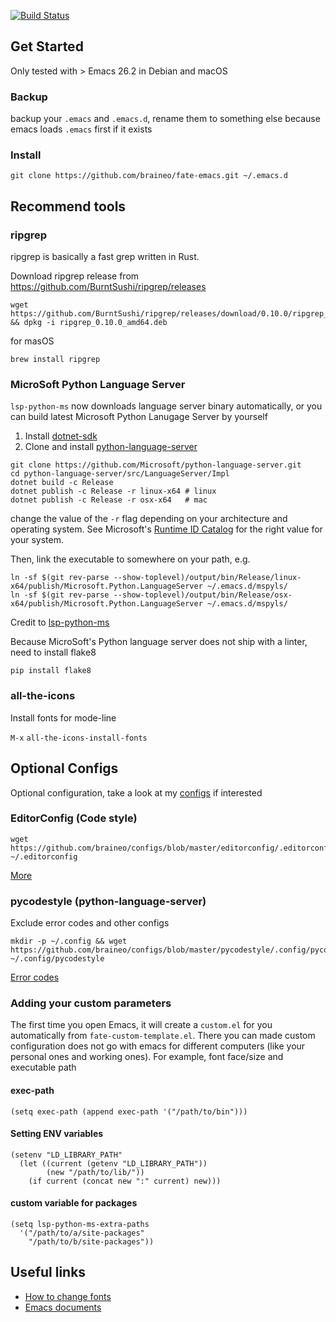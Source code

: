 [![Build Status](https://travis-ci.com/braineo/fate-emacs.svg?branch=master)](https://travis-ci.com/braineo/fate-emacs)

## Get Started

Only tested with > Emacs 26.2 in Debian and macOS

### Backup

backup your `.emacs` and `.emacs.d`, rename them to something else because emacs loads `.emacs` first if it exists


### Install

``` shell
git clone https://github.com/braineo/fate-emacs.git ~/.emacs.d
```

## Recommend tools

### ripgrep

ripgrep is basically a fast grep written in Rust.

Download ripgrep release from https://github.com/BurntSushi/ripgrep/releases

``` shell
wget https://github.com/BurntSushi/ripgrep/releases/download/0.10.0/ripgrep_0.10.0_amd64.deb && dpkg -i ripgrep_0.10.0_amd64.deb
```

for masOS

``` shell
brew install ripgrep
```

### MicroSoft Python Language Server

`lsp-python-ms` now downloads language server binary automatically, or you can build latest Microsoft Python Lanugage Server by yourself

1. Install [dotnet-sdk](https://www.microsoft.com/net/download)
2. Clone and install [python-language-server](https://github.com/Microsoft/python-language-server)

``` shell
git clone https://github.com/Microsoft/python-language-server.git
cd python-language-server/src/LanguageServer/Impl
dotnet build -c Release
dotnet publish -c Release -r linux-x64 # linux
dotnet publish -c Release -r osx-x64   # mac
```

change the value of the `-r` flag depending on your architecture and
operating system.  See Microsoft's [Runtime ID Catalog](https://docs.microsoft.com/en-us/dotnet/core/rid-catalog) for the right
value for your system.

Then, link the executable to somewhere on your path, e.g.

``` shell
ln -sf $(git rev-parse --show-toplevel)/output/bin/Release/linux-x64/publish/Microsoft.Python.LanguageServer ~/.emacs.d/mspyls/
ln -sf $(git rev-parse --show-toplevel)/output/bin/Release/osx-x64/publish/Microsoft.Python.LanguageServer ~/.emacs.d/mspyls/
```
Credit to [lsp-python-ms](https://github.com/emacs-lsp/lsp-python-ms/blob/master/README.org)

Because MicroSoft's Python language server does not ship with a linter, need to install flake8

``` shell
pip install flake8
```

### all-the-icons

Install fonts for mode-line

`M-x` `all-the-icons-install-fonts`

## Optional Configs

Optional configuration, take a look at my [configs](https://github.com/braineo/configs) if interested

### EditorConfig (Code style)

``` shell
wget https://github.com/braineo/configs/blob/master/editorconfig/.editorconfig ~/.editorconfig
```

[More](https://editorconfig.org/)


### pycodestyle (python-language-server)

Exclude error codes and other configs

``` shell
mkdir -p ~/.config && wget https://github.com/braineo/configs/blob/master/pycodestyle/.config/pycodestyle ~/.config/pycodestyle
```

[Error codes](http://pycodestyle.pycqa.org/en/latest/intro.html#error-codes)

### Adding your custom parameters

The first time you open Emacs, it will create a `custom.el` for you automatically from `fate-custom-template.el`. There you can made custom configuration does not go with emacs for different computers (like your personal ones and working ones). For example, font face/size and executable path

#### exec-path

``` emacs-lisp
(setq exec-path (append exec-path '("/path/to/bin")))
```

#### Setting ENV variables

``` emacs-lisp
(setenv "LD_LIBRARY_PATH"
  (let ((current (getenv "LD_LIBRARY_PATH"))
        (new "/path/to/lib/"))
    (if current (concat new ":" current) new)))
```

#### custom variable for packages

``` emacs-lisp
(setq lsp-python-ms-extra-paths
  '("/path/to/a/site-packages"
    "/path/to/b/site-packages"))
```





## Useful links

* [How to change fonts](https://www.gnu.org/software/emacs/manual/html_node/emacs/Fonts.html)
* [Emacs documents](https://www.gnu.org/software/emacs/documentation.html)
